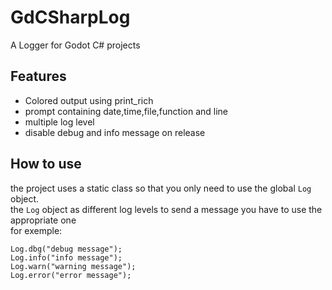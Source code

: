 # GdCSharpLog

A Logger for Godot C# projects

## Features

* Colored output using print_rich
* prompt containing date,time,file,function and line
* multiple log level
* disable debug and info message on release

## How to use

the project uses a static class so that you only need to use the global ```Log``` object.<br>
the ```Log``` object as different log levels to send a message you have to use the appropriate one<br>
for exemple:
```
Log.dbg("debug message");
Log.info("info message");
Log.warn("warning message");
Log.error("error message");
```
